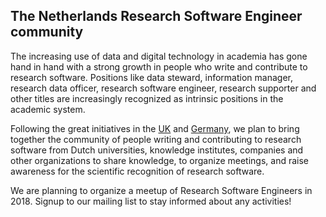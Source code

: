 
## The Netherlands Research Software Engineer community

The increasing use of data and digital technology in academia has gone hand
in hand with a strong growth in people who write and contribute to research
software. Positions like data steward, information manager, research data
officer, research software engineer, research supporter and other titles are
increasingly recognized as intrinsic positions in the academic system.

Following the great initiatives in the [UK](http://rse.ac.uk/) and
[Germany](http://www.de-rse.org/de), we plan to bring together the community
of people writing and contributing to research software from Dutch
universities, knowledge institutes, companies and other organizations to
share knowledge, to organize meetings, and raise awareness for the
scientific recognition of research software.

We are planning to organize a meetup of Research Software Engineers in 2018.
Signup to our mailing list to stay informed about any activities!

